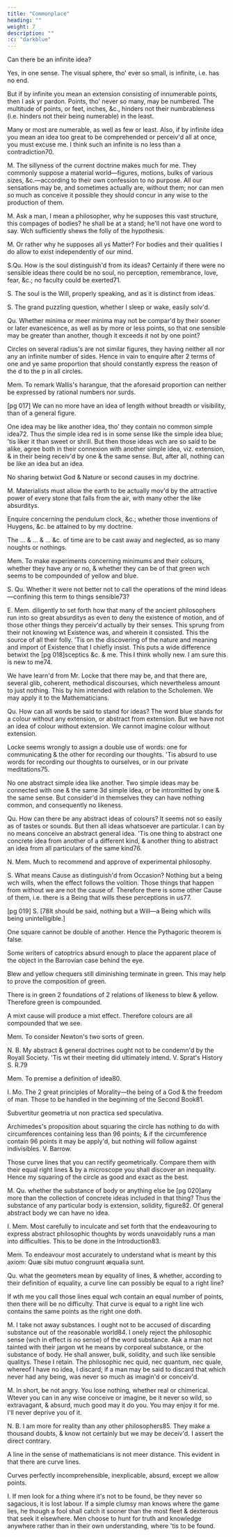 ```yaml
---
title: "Commonplace"
heading: ""
weight: 7
description: ""
:c: "darkblue"
---
```



Can there be an infinite idea?

Yes, in one sense. The visual sphere, tho' ever so small, is infinite, i.e. has no end.

But if by infinite you mean an extension consisting of innumerable points, then I ask yr pardon. Points, tho' never so many, may be numbered. The multitude of points, or feet, inches, &c., hinders not their numbrableness (i.e. hinders not their being numerable) in the least. 

Many or most are numerable, as well as few or least. Also, if by infinite idea you mean an idea too great to be comprehended or perceiv'd all at once, you must excuse me. I think such an infinite is no less than a contradiction70.


M. The sillyness of the current doctrine makes much for me. They commonly suppose a material world—figures, motions, bulks of various sizes, &c.—according to their own confession to no purpose. All our sensations may be, and sometimes actually are, without them; nor can men so much as conceive it possible they should concur in any wise to the production of them.

M. Ask a man, I mean a philosopher, why he supposes this vast structure, this compages of bodies? he shall be at a stand; he'll not have one word to say. Wch sufficiently shews the folly of the hypothesis.

M. Or rather why he supposes all ys Matter? For bodies and their qualities I do allow to exist independently of our mind.

S.Qu. How is the soul distinguish'd from its ideas? Certainly if there were no sensible ideas there could be no soul, no perception, remembrance, love, fear, &c.; no faculty could be exerted71.

S.
The soul is the Will, properly speaking, and as it is distinct from ideas.

S.
The grand puzzling question, whether I sleep or wake, easily solv'd.

Qu. Whether minima or meer minima may not be compar'd by their sooner or later evanescence, as well as by more or less points, so that one sensible may be greater than another, though it exceeds it not by one point?

Circles on several radius's are not similar figures, they having neither all nor any an infinite number of sides. Hence in vain to enquire after 2 terms of one and ye same proportion that should constantly express the reason of the d to the p in all circles.

Mem. To remark Wallis's harangue, that the aforesaid proportion can neither be expressed by rational numbers nor surds.

[pg 017]
We can no more have an idea of length without breadth or visibility, than of a general figure.

One idea may be like another idea, tho' they contain no common simple idea72. Thus the simple idea red is in some sense like the simple idea blue; 'tis liker it than sweet or shrill. But then those ideas wch are so said to be alike, agree both in their connexion with another simple idea, viz. extension, & in their being receiv'd by one & the same sense. But, after all, nothing can be like an idea but an idea.

No sharing betwixt God & Nature or second causes in my doctrine.

M.
Materialists must allow the earth to be actually mov'd by the attractive power of every stone that falls from the air, with many other the like absurditys.

Enquire concerning the pendulum clock, &c.; whether those inventions of Huygens, &c. be attained to by my doctrine.

The ... & ... & ... &c. of time are to be cast away and neglected, as so many noughts or nothings.

Mem. To make experiments concerning minimums and their colours, whether they have any or no, & whether they can be of that green wch seems to be compounded of yellow and blue.

S.
Qu. Whether it were not better not to call the operations of the mind ideas—confining this term to things sensible73?

E.
Mem. diligently to set forth how that many of the ancient philosophers run into so great absurditys as even to deny the existence of motion, and of those other things they perceiv'd actually by their senses. This sprung from their not knowing wt Existence was, and wherein it consisted. This the source of all their folly. 'Tis on the discovering of the nature and meaning and import of Existence that I chiefly insist. This puts a wide difference betwixt the [pg 018]sceptics &c. & me. This I think wholly new. I am sure this is new to me74.

We have learn'd from Mr. Locke that there may be, and that there are, several glib, coherent, methodical discourses, which nevertheless amount to just nothing. This by him intended with relation to the Scholemen. We may apply it to the Mathematicians.

Qu. How can all words be said to stand for ideas? The word blue stands for a colour without any extension, or abstract from extension. But we have not an idea of colour without extension. We cannot imagine colour without extension.

Locke seems wrongly to assign a double use of words: one for communicating & the other for recording our thoughts. 'Tis absurd to use words for recording our thoughts to ourselves, or in our private meditations75.

No one abstract simple idea like another. Two simple ideas may be connected with one & the same 3d simple idea, or be intromitted by one & the same sense. But consider'd in themselves they can have nothing common, and consequently no likeness.

Qu. How can there be any abstract ideas of colours? It seems not so easily as of tastes or sounds. But then all ideas whatsoever are particular. I can by no means conceive an abstract general idea. 'Tis one thing to abstract one concrete idea from another of a different kind, & another thing to abstract an idea from all particulars of the same kind76.

N.
Mem. Much to recommend and approve of experimental philosophy.

S.
What means Cause as distinguish'd from Occasion? Nothing but a being wch wills, when the effect follows the volition. Those things that happen from without we are not the cause of. Therefore there is some other Cause of them, i.e. there is a Being that wills these perceptions in us77.

[pg 019]
S.
[78It should be said, nothing but a Will—a Being which wills being unintelligible.]

One square cannot be double of another. Hence the Pythagoric theorem is false.

Some writers of catoptrics absurd enough to place the apparent place of the object in the Barrovian case behind the eye.

Blew and yellow chequers still diminishing terminate in green. This may help to prove the composition of green.

There is in green 2 foundations of 2 relations of likeness to blew & yellow. Therefore green is compounded.

A mixt cause will produce a mixt effect. Therefore colours are all compounded that we see.

Mem. To consider Newton's two sorts of green.

N. B. My abstract & general doctrines ought not to be condemn'd by the Royall Society. 'Tis wt their meeting did ultimately intend. V. Sprat's History S. R.79

Mem. To premise a definition of idea80.

I. Mo.
The 2 great principles of Morality—the being of a God & the freedom of man. Those to be handled in the beginning of the Second Book81.

Subvertitur geometria ut non practica sed speculativa.

Archimedes's proposition about squaring the circle has nothing to do with circumferences containing less than 96 points; & if the circumference contain 96 points it may be apply'd, but nothing will follow against indivisibles. V. Barrow.

Those curve lines that you can rectify geometrically. Compare them with their equal right lines & by a microscope you shall discover an inequality. Hence my squaring of the circle as good and exact as the best.

M.
Qu. whether the substance of body or anything else be [pg 020]any more than the collection of concrete ideas included in that thing? Thus the substance of any particular body is extension, solidity, figure82. Of general abstract body we can have no idea.

I.
Mem. Most carefully to inculcate and set forth that the endeavouring to express abstract philosophic thoughts by words unavoidably runs a man into difficulties. This to be done in the Introduction83.

Mem. To endeavour most accurately to understand what is meant by this axiom: Quæ sibi mutuo congruunt æqualia sunt.

Qu. what the geometers mean by equality of lines, & whether, according to their definition of equality, a curve line can possibly be equal to a right line?

If wth me you call those lines equal wch contain an equal number of points, then there will be no difficulty. That curve is equal to a right line wch contains the same points as the right one doth.

M.
I take not away substances. I ought not to be accused of discarding substance out of the reasonable world84. I onely reject the philosophic sense (wch in effect is no sense) of the word substance. Ask a man not tainted with their jargon wt he means by corporeal substance, or the substance of body. He shall answer, bulk, solidity, and such like sensible qualitys. These I retain. The philosophic nec quid, nec quantum, nec quale, whereof I have no idea, I discard; if a man may be said to discard that which never had any being, was never so much as imagin'd or conceiv'd.

M.
In short, be not angry. You lose nothing, whether real or chimerical. Wtever you can in any wise conceive or imagine, be it never so wild, so extravagant, & absurd, much good may it do you. You may enjoy it for me. I'll never deprive you of it.

N. B. I am more for reality than any other philosophers85. They make a thousand doubts, & know not certainly but we may be deceiv'd. I assert the direct contrary.

A line in the sense of mathematicians is not meer distance. This evident in that there are curve lines.

Curves perfectly incomprehensible, inexplicable, absurd, except we allow points.

I.
If men look for a thing where it's not to be found, be they never so sagacious, it is lost labour. If a simple clumsy man knows where the game lies, he though a fool shall catch it sooner than the most fleet & dexterous that seek it elsewhere. Men choose to hunt for truth and knowledge anywhere rather than in their own understanding, where 'tis to be found.


